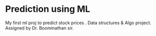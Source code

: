 # Prediction using ML
My first ml proj to predict stock prices . Data structures & Algo project. Assigned by Dr. Boominathan sir.
